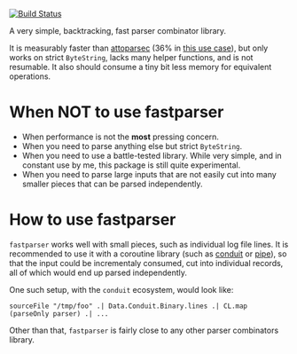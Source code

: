 [![Build Status](https://travis-ci.org/bartavelle/fastparser.svg?branch=master)](https://travis-ci.org/bartavelle/fastparser)


A very simple, backtracking, fast parser combinator library.

It is measurably faster than [attoparsec](https://hackage.haskell.org/package/attoparsec) (36% in [this use case](https://hbtvl.banquise.net/posts/2015-12-14-fastParsing03.html)), but only works on strict `ByteString`, lacks many helper functions, and is not resumable.
It also should consume a tiny bit less memory for equivalent operations.

# When NOT to use fastparser

 * When performance is not the **most** pressing concern.
 * When you need to parse anything else but strict `ByteString`.
 * When you need to use a battle-tested library. While very simple, and in constant use by me, this package is still quite experimental.
 * When you need to parse large inputs that are not easily cut into many smaller pieces that can be parsed independently.

# How to use fastparser

`fastparser` works well with small pieces, such as individual log file lines. It is recommended to use it with a coroutine library (such as [conduit](http://hackage.haskell.org/package/conduit) or [pipe](http://hackage.haskell.org/package/pipes)), so that the input could be incrementaly consumed, cut into individual records, all of which would end up parsed independently.

One such setup, with the `conduit` ecosystem, would look like:

    sourceFile "/tmp/foo" .| Data.Conduit.Binary.lines .| CL.map (parseOnly parser) .| ...

Other than that, `fastparser` is fairly close to any other parser combinators library.
